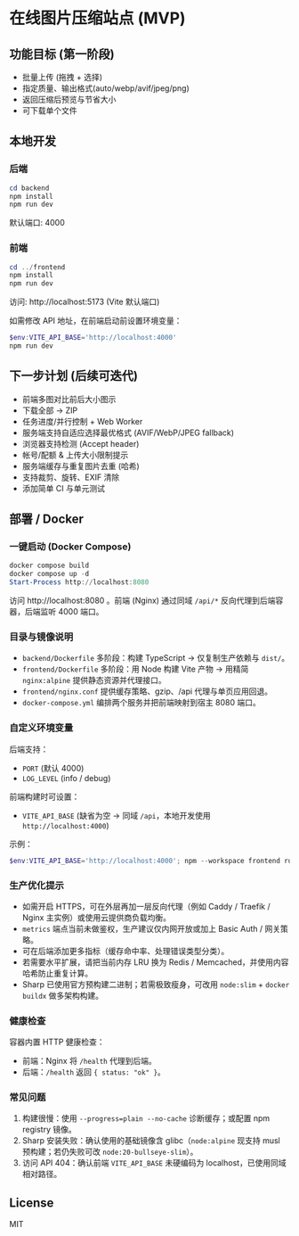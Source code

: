 # 在线图片压缩站点 (MVP)

## 功能目标 (第一阶段)
- 批量上传 (拖拽 + 选择)
- 指定质量、输出格式(auto/webp/avif/jpeg/png)
- 返回压缩后预览与节省大小
- 可下载单个文件

## 本地开发
### 后端
```powershell
cd backend
npm install
npm run dev
```
默认端口: 4000

### 前端
```powershell
cd ../frontend
npm install
npm run dev
```
访问: http://localhost:5173 (Vite 默认端口)

如需修改 API 地址，在前端启动前设置环境变量：
```powershell
$env:VITE_API_BASE='http://localhost:4000'
npm run dev
```

## 下一步计划 (后续可迭代)
- 前端多图对比前后大小图示
- 下载全部 -> ZIP
- 任务进度/并行控制 + Web Worker
- 服务端支持自适应选择最优格式 (AVIF/WebP/JPEG fallback)
- 浏览器支持检测 (Accept header)
- 帐号/配额 & 上传大小限制提示
- 服务端缓存与重复图片去重 (哈希)
- 支持裁剪、旋转、EXIF 清除
- 添加简单 CI 与单元测试

## 部署 / Docker

### 一键启动 (Docker Compose)

```powershell
docker compose build
docker compose up -d
Start-Process http://localhost:8080
```

访问 http://localhost:8080 。前端 (Nginx) 通过同域 `/api/*` 反向代理到后端容器，后端监听 4000 端口。

### 目录与镜像说明

- `backend/Dockerfile` 多阶段：构建 TypeScript -> 仅复制生产依赖与 `dist/`。
- `frontend/Dockerfile` 多阶段：用 Node 构建 Vite 产物 -> 用精简 `nginx:alpine` 提供静态资源并代理接口。
- `frontend/nginx.conf` 提供缓存策略、gzip、/api 代理与单页应用回退。
- `docker-compose.yml` 编排两个服务并把前端映射到宿主 8080 端口。

### 自定义环境变量

后端支持：
- `PORT` (默认 4000)
- `LOG_LEVEL` (info / debug)

前端构建时可设置：
- `VITE_API_BASE` (缺省为空 -> 同域 `/api`，本地开发使用 `http://localhost:4000`)

示例：
```powershell
$env:VITE_API_BASE='http://localhost:4000'; npm --workspace frontend run dev
```

### 生产优化提示

- 如需开启 HTTPS，可在外层再加一层反向代理（例如 Caddy / Traefik / Nginx 主实例）或使用云提供商负载均衡。
- `metrics` 端点当前未做鉴权，生产建议仅内网开放或加上 Basic Auth / 网关策略。
- 可在后端添加更多指标（缓存命中率、处理错误类型分类）。
- 若需要水平扩展，请把当前内存 LRU 换为 Redis / Memcached，并使用内容哈希防止重复计算。
- Sharp 已使用官方预构建二进制；若需极致瘦身，可改用 `node:slim` + `docker buildx` 做多架构构建。

### 健康检查

容器内置 HTTP 健康检查：
- 前端：Nginx 将 `/health` 代理到后端。
- 后端：`/health` 返回 `{ status: "ok" }`。

### 常见问题

1. 构建很慢：使用 `--progress=plain --no-cache` 诊断缓存；或配置 npm registry 镜像。
2. Sharp 安装失败：确认使用的基础镜像含 glibc（`node:alpine` 现支持 musl 预构建；若仍失败可改 `node:20-bullseye-slim`）。
3. 访问 API 404：确认前端 `VITE_API_BASE` 未硬编码为 localhost，已使用同域相对路径。


## License
MIT
